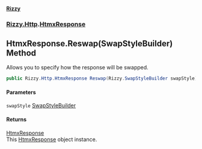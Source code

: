 #### [Rizzy](index.md 'index')
### [Rizzy.Http](Rizzy.Http.md 'Rizzy.Http').[HtmxResponse](Rizzy.Http.HtmxResponse.md 'Rizzy.Http.HtmxResponse')

## HtmxResponse.Reswap(SwapStyleBuilder) Method

Allows you to specify how the response will be swapped.

```csharp
public Rizzy.Http.HtmxResponse Reswap(Rizzy.SwapStyleBuilder swapStyle);
```
#### Parameters

<a name='Rizzy.Http.HtmxResponse.Reswap(Rizzy.SwapStyleBuilder).swapStyle'></a>

`swapStyle` [SwapStyleBuilder](Rizzy.SwapStyleBuilder.md 'Rizzy.SwapStyleBuilder')

#### Returns
[HtmxResponse](Rizzy.Http.HtmxResponse.md 'Rizzy.Http.HtmxResponse')  
This [HtmxResponse](Rizzy.Http.HtmxResponse.md 'Rizzy.Http.HtmxResponse') object instance.